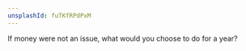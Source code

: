```yaml
---
unsplashId: fuTKfRPdPxM
---
```


If money were not an issue, what would you choose to do for a year?

